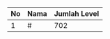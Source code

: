| No | Nama            | Jumlah Level |
|----|-----------------|--------------|
| 1  | #    |    702        |
